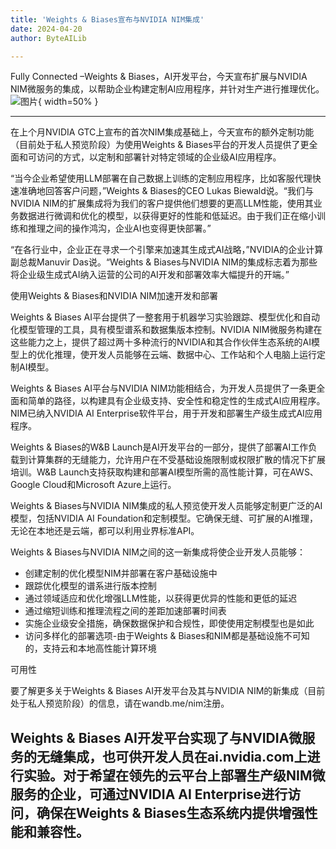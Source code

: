 ```yaml
---
title: 'Weights & Biases宣布与NVIDIA NIM集成'
date: 2024-04-20
author: ByteAILib

---
```


Fully Connected –Weights & Biases，AI开发平台，今天宣布扩展与NVIDIA NIM微服务的集成，以帮助企业构建定制AI应用程序，并针对生产进行推理优化。![图片](https://ai-techpark.com/wp-content/uploads/2020/06/Buyer-Guide-500x281-1.jpg){ width=50% }

---
在上个月NVIDIA GTC上宣布的首次NIM集成基础上，今天宣布的额外定制功能（目前处于私人预览阶段）为使用Weights & Biases平台的开发人员提供了更全面和可访问的方式，以定制和部署针对特定领域的企业级AI应用程序。

“当今企业希望使用LLM部署在自己数据上训练的定制应用程序，比如客服代理快速准确地回答客户问题，”Weights & Biases的CEO Lukas Biewald说。“我们与NVIDIA NIM的扩展集成将为我们的客户提供他们想要的更高LLM性能，使用其业务数据进行微调和优化的模型，以获得更好的性能和低延迟。由于我们正在缩小训练和推理之间的操作鸿沟，企业AI也变得更快部署。”

“在各行业中，企业正在寻求一个引擎来加速其生成式AI战略，”NVIDIA的企业计算副总裁Manuvir Das说。“Weights & Biases与NVIDIA NIM的集成标志着为那些将企业级生成式AI纳入运营的公司的AI开发和部署效率大幅提升的开端。”

使用Weights & Biases和NVIDIA NIM加速开发和部署

Weights & Biases AI平台提供了一整套用于机器学习实验跟踪、模型优化和自动化模型管理的工具，具有模型谱系和数据集版本控制。NVIDIA NIM微服务构建在这些能力之上，提供了超过两十多种流行的NVIDIA和其合作伙伴生态系统的AI模型上的优化推理，使开发人员能够在云端、数据中心、工作站和个人电脑上运行定制AI模型。

Weights & Biases AI平台与NVIDIA NIM功能相结合，为开发人员提供了一条更全面和简单的路径，以构建具有企业级支持、安全性和稳定性的生成式AI应用程序。NIM已纳入NVIDIA AI Enterprise软件平台，用于开发和部署生产级生成式AI应用程序。

Weights & Biases的W&B Launch是AI开发平台的一部分，提供了部署AI工作负载到计算集群的无缝能力，允许用户在不受基础设施限制或权限扩散的情况下扩展培训。W&B Launch支持获取构建和部署AI模型所需的高性能计算，可在AWS、Google Cloud和Microsoft Azure上运行。

Weights & Biases与NVIDIA NIM集成的私人预览使开发人员能够定制更广泛的AI模型，包括NVIDIA AI Foundation和定制模型。它确保无缝、可扩展的AI推理，无论在本地还是云端，都可以利用业界标准API。

Weights & Biases与NVIDIA NIM之间的这一新集成将使企业开发人员能够：

- 创建定制的优化模型NIM并部署在客户基础设施中
- 跟踪优化模型的谱系进行版本控制
- 通过领域适应和优化增强LLM性能，以获得更优异的性能和更低的延迟
- 通过缩短训练和推理流程之间的差距加速部署时间表
- 实施企业级安全措施，确保数据保护和合规性，即使使用定制模型也是如此
- 访问多样化的部署选项-由于Weights & Biases和NIM都是基础设施不可知的，支持云和本地高性能计算环境

可用性

要了解更多关于Weights & Biases AI开发平台及其与NVIDIA NIM的新集成（目前处于私人预览阶段）的信息，请在wandb.me/nim注册。

Weights & Biases AI开发平台实现了与NVIDIA微服务的无缝集成，也可供开发人员在ai.nvidia.com上进行实验。对于希望在领先的云平台上部署生产级NIM微服务的企业，可通过NVIDIA AI Enterprise进行访问，确保在Weights & Biases生态系统内提供增强性能和兼容性。
---
